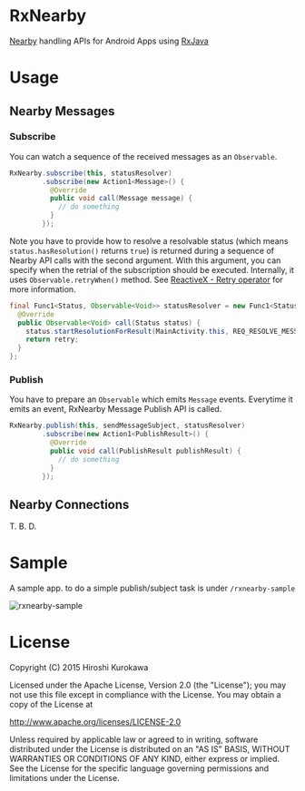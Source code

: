 # RxNearby
[Nearby](https://developers.google.com/nearby/) handling APIs for Android Apps using [RxJava](https://github.com/ReactiveX/RxJava)

# Usage
## Nearby Messages
### Subscribe
You can watch a sequence of the received messages as an `Observable`.
```java
RxNearby.subscribe(this, statusResolver)
        .subscribe(new Action1<Message>() {
          @Override
          public void call(Message message) {
            // do something
          }
        });
```

Note you have to provide how to resolve a resolvable status (which means `status.hasResolution()` returns `true`) is returned during a sequence of Nearby API calls with the second argument. With this argument, you can specify when the retrial of the subscription should be executed. Internally, it uses `Observable.retryWhen()` method. See [ReactiveX - Retry operator](http://reactivex.io/documentation/operators/retry.html) for more information.

```java
final Func1<Status, Observable<Void>> statusResolver = new Func1<Status, Observable<Void>>() {
  @Override
  public Observable<Void> call(Status status) {
    status.startResolutionForResult(MainActivity.this, REQ_RESOLVE_MESSEAGE_API_ERROR);
    return retry;
  }
};
```

### Publish
You have to prepare an `Observable` which emits `Message` events. Everytime it emits an event, RxNearby Message Publish API is called. 
```java
RxNearby.publish(this, sendMessageSubject, statusResolver)
        .subscribe(new Action1<PublishResult>() {
          @Override
          public void call(PublishResult publishResult) {
            // do something
          }
        });
```

## Nearby Connections
T. B. D.

# Sample
A sample app. to do a simple publish/subject task is under `/rxnearby-sample`

![rxnearby-sample](https://cloud.githubusercontent.com/assets/6446183/11506865/c5dca7d8-9894-11e5-8d0c-57952e299bd7.gif)

# License
Copyright (C) 2015 Hiroshi Kurokawa

Licensed under the Apache License, Version 2.0 (the "License");
you may not use this file except in compliance with the License.
You may obtain a copy of the License at

   http://www.apache.org/licenses/LICENSE-2.0

Unless required by applicable law or agreed to in writing, software
distributed under the License is distributed on an "AS IS" BASIS,
WITHOUT WARRANTIES OR CONDITIONS OF ANY KIND, either express or implied.
See the License for the specific language governing permissions and
limitations under the License.
